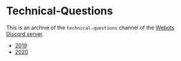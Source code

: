 # Technical-Questions

This is an archive of the `technical-questions` channel of the [Webots Discord server](https://discordapp.com/invite/nTWbN9m).

  - [2019](technical-questions-2019.md)
  - [2020](technical-questions-2020.md)
